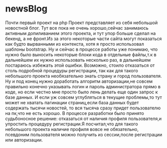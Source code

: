 # newsBlog
 Почти первый проект на php
 Проект представляет из себя небольшой новостной блог.
 Тут все пока не очень хорошо,сейчас занимаюсь активным допиливанием этого проекта, и тут
упор больше сделал на бекенд, а не фронт.Из за этого некоторые части сайта могут показаться как будто вырванными из контекста, хотя я просто использовал шаблоны bootstrap.
  Ну и сейчас в процессе работы уже понимаю, что нужно было выносить некоторые блоки кода в отдельные файлы,т.к в дальнейшем их нужно использовать несколько раз, в дальнейшем постараюсь избежать этой ошибки.
  Возможно, стоило отказаться от столь подробной процедуры регистрации, так как для такого небольшого проекта необязательно знать страну и город пользователя.
  Ну и под конец нужно доработать алгоритм авторизации,не совсем правильно конечно указывать логин и пароль администратора
прямо в коде, но если честно мне просто было лень делать еще один запрос к базе данных.
  И если уж совсем углубляться в текущие проблемы,то тут может не хватать пагинации страниц,если база данных будет содержать тысячи новостей, то вся тысяча сразу придет пользователю на пк,что не есть хорошо.
  В процессе разработки было принято судьбоносное решение: отказаться от наличия профиля пользователя,и упростить процедуру регистрации.Я посчитал,что для такого небольшого проекта наличие профиля вовсе не обязательно, псевдоним пользователя можно получить из сессии,после регистрации или авторизации.
